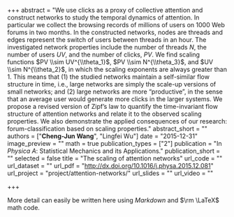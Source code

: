 +++
abstract = "We use clicks as a proxy of collective attention and construct networks to study the temporal dynamics of attention. In particular we collect the browsing records of millions of users on 1000 Web forums in two months. In the constructed networks, nodes are threads and edges represent the switch of users between threads in an hour. The investigated network properties include the number of threads $N$, the number of users $UV$, and the number of clicks, $PV$. We find scaling functions $PV \\sim UV^{\\theta_1}$, $PV \\sim N^{\\theta_3}$, and $UV \\sim N^{\\theta_2}$, in which the scaling exponents are always greater than 1. This means that (1) the studied networks maintain a self-similar flow structure in time, i.e., large networks are simply the scale-up versions of small networks; and (2) large networks are more “productive”, in the sense that an average user would generate more clicks in the larger systems. We propose a revised version of Zipf’s law to quantify the time-invariant flow structure of attention networks and relate it to the observed scaling properties. We also demonstrate the applied consequences of our research: forum-classification based on scaling properties."
abstract_short = ""
authors = ["**Cheng-Jun Wang**", "Lingfei Wu"]
date = "2015-12-31"
image_preview = ""
math = true
publication_types = ["2"]
publication = "In *Physica A*: Statistical Mechanics and its Applications."
publication_short = ""
selected = false
title = "The scaling of attention networks"
url_code = ""
url_dataset = ""
url_pdf = "http://dx.doi.org/10.1016/j.physa.2015.12.081"
url_project = "project/attention-networks/"
url_slides = ""
url_video = ""

+++

More detail can easily be written here using *Markdown* and $\rm \LaTeX$ math code.
